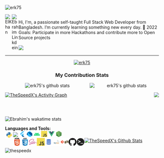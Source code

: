 <p align="left"> <img src="https://komarev.com/ghpvc/?username=erk75&label=Views&color=blue&style=plastic" alt="erk75" /> </p>

<a href="https://twitter.com/erkhan75">
  <img align="left" alt="EIKhan" width="22px" src="https://cdn.jsdelivr.net/npm/simple-icons@v3/icons/twitter.svg" />
</a>
<a href="https://www.linkedin.com/in/erk75/">
  <img align="left" alt="Ebrahim Linkdein" width="22px" src="https://cdn.jsdelivr.net/npm/simple-icons@v3/icons/linkedin.svg" />
</a>
<br />                                                                                                                             
Hi, I'm, a passionate self-taught Full Stack Web Developer from Bangladesh. I’m currently learning something new every day. 🥅 2022 Goals: Participate in more Hackathons and contribute more to Open Source projects
<br />
<br />

<img src="https://github.com/erk75/erk75/blob/main/ebrahimkhan.jpg"/>
 <hr></hr>
 <p align="center"> <a href="https://github.com/ryo-ma/github-profile-trophy"><img src="https://github-profile-trophy.vercel.app/?username=erk75" alt="erk75" /></a> </p>

<div align="center">
  
### My Contribution Stats
<div align="center">
<img algin="left" src="https://github-readme-streak-stats.herokuapp.com/?user=erk75&theme=default" width="45%" alt="erk75's github stats"/>
</a>
<a href="https://github.com/erk75">
 <img align="right" src="https://github-readme-stats.vercel.app/api?username=erk75&show_icons=true&theme=default&line_height=24" width="45%" alt="erk75's github stats"/>
</a>
<div align="left">

<a href="https:https://github.com/erk75">
  <img align="right" src="https://github-readme-stats.vercel.app/api/top-langs/?username=erk75&theme=dark&hide_langs_below=1" />
</a>
  
  <a href="https://github.com/TheSpeedX"><img alt="TheSpeedX's Activity Graph"
    src="https://activity-graph.herokuapp.com/graph?username=TheSpeedX&bg_color=0D1117&color=5BCDEC&line=5BCDEC&point=FFFFFF&hide_border=true" /></a>

<br />
<br />
  
  
  ![Ebrahim's wakatime stats](https://github-readme-stats.vercel.app/api/wakatime?username=@erk75)


**Languages and Tools:**  
<img align="left" alt="Python" width="26px" src="https://raw.githubusercontent.com/github/explore/80688e429a7d4ef2fca1e82350fe8e3517d3494d/topics/python/python.png" />
<img src ='https://github.com/MarikIshtar007/MarikIshtar007/blob/master/images/cpp.svg' width='30'/>
<code><img height="20" src="https://raw.githubusercontent.com/github/explore/80688e429a7d4ef2fca1e82350fe8e3517d3494d/topics/flutter/flutter.png"></code>
<code><img height="20" src="https://raw.githubusercontent.com/github/explore/80688e429a7d4ef2fca1e82350fe8e3517d3494d/topics/dart/dart.png"></code>
<code><img height="20" src="https://raw.githubusercontent.com/github/explore/80688e429a7d4ef2fca1e82350fe8e3517d3494d/topics/android/android.png"></code>
<code><img height="20" src="https://raw.githubusercontent.com/github/explore/80688e429a7d4ef2fca1e82350fe8e3517d3494d/topics/javascript/javascript.png"></code>
<code><img height="20" src="https://raw.githubusercontent.com/github/explore/80688e429a7d4ef2fca1e82350fe8e3517d3494d/topics/vue/vue.png"></code>
<code><img height="20" src="https://raw.githubusercontent.com/github/explore/80688e429a7d4ef2fca1e82350fe8e3517d3494d/topics/nodejs/nodejs.png"></code>  
<img align="left" alt="HTML5" width="26px" src="https://raw.githubusercontent.com/github/explore/80688e429a7d4ef2fca1e82350fe8e3517d3494d/topics/html/html.png" />
<img align="left" alt="CSS3" width="26px" src="https://raw.githubusercontent.com/github/explore/80688e429a7d4ef2fca1e82350fe8e3517d3494d/topics/css/css.png" />
<img align="left" alt="Sass" width="26px" src="https://raw.githubusercontent.com/github/explore/80688e429a7d4ef2fca1e82350fe8e3517d3494d/topics/sass/sass.png" />
<img align="left" alt="JavaScript" width="26px" src="https://raw.githubusercontent.com/github/explore/80688e429a7d4ef2fca1e82350fe8e3517d3494d/topics/javascript/javascript.png" />
<img align="left" alt="SQL" width="26px" src="https://raw.githubusercontent.com/github/explore/80688e429a7d4ef2fca1e82350fe8e3517d3494d/topics/sql/sql.png" />
<img align="left" alt="MySQL" width="26px" src="https://raw.githubusercontent.com/github/explore/80688e429a7d4ef2fca1e82350fe8e3517d3494d/topics/mysql/mysql.png" />
<img align="left" alt="Git" width="26px" src="https://raw.githubusercontent.com/github/explore/80688e429a7d4ef2fca1e82350fe8e3517d3494d/topics/git/git.png" />
<img align="left" alt="GitHub" width="26px" src="https://raw.githubusercontent.com/github/explore/78df643247d429f6cc873026c0622819ad797942/topics/github/github.png" />
<img align="left" alt="Terminal" width="26px" src="https://raw.githubusercontent.com/github/explore/80688e429a7d4ef2fca1e82350fe8e3517d3494d/topics/terminal/terminal.png" />
  <a href="https://github.com/TheSpeedX"><img alt="TheSpeedX's Github Stats"
    src="https://github-readme-stats.vercel.app/api?username=TheSpeedX&show_icons=true&count_private=true&theme=react&bg_color=151515" /></a>

<p><img align="center" src="https://github-readme-streak-stats.herokuapp.com/?user=thespeedx&theme=black-ice"
    alt="thespeedx" /></p>

<br />



